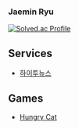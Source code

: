 ### Jaemin Ryu

[![Solved.ac Profile](http://mazassumnida.wtf/api/v2/generate_badge?boj=ryujm1828)](https://solved.ac/ryujm1828/)  

## Services
- [하이투뉴스](https://hihi.works)

## Games
- [Hungry Cat](https://play.google.com/store/apps/details?id=com.Truer.HungryCat)

